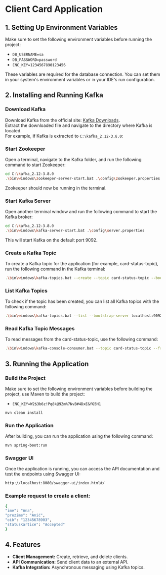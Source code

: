 # Client Card Application

## 1. Setting Up Environment Variables

Make sure to set the following environment variables before running the project:

- `DB_USERNAME=sa`
- `DB_PASSWORD=password`
- `ENC_KEY=1234567890123456`

These variables are required for the database connection. You can set them in your system's environment variables or in your IDE's run configuration.

## 2. Installing and Running Kafka

### Download Kafka

Download Kafka from the official site: [Kafka Downloads](https://kafka.apache.org/downloads).  
Extract the downloaded file and navigate to the directory where Kafka is located.  
For example, if Kafka is extracted to `C:\kafka_2.12-3.8.0`:

### Start Zookeeper

Open a terminal, navigate to the Kafka folder, and run the following command to start Zookeeper:

```bash
cd C:\kafka_2.12-3.8.0
.\bin\windows\zookeeper-server-start.bat .\config\zookeeper.properties
```

Zookeeper should now be running in the terminal.

### Start Kafka Server

Open another terminal window and run the following command to start the Kafka broker:

```bash
cd C:\kafka_2.12-3.8.0
.\bin\windows\kafka-server-start.bat .\config\server.properties
```

This will start Kafka on the default port 9092.

### Create a Kafka Topic

To create a Kafka topic for the application (for example, card-status-topic), run the following command in the Kafka terminal:

```bash
.\bin\windows\kafka-topics.bat --create --topic card-status-topic --bootstrap-server localhost:9092 --partitions 1 --replication-factor 1
```

### List Kafka Topics

To check if the topic has been created, you can list all Kafka topics with the following command:

```bash
.\bin\windows\kafka-topics.bat --list --bootstrap-server localhost:9092
```

### Read Kafka Topic Messages

To read messages from the card-status-topic, use the following command:

```bash
.\bin\windows\kafka-console-consumer.bat --topic card-status-topic --from-beginning --bootstrap-server localhost:9092
```

## 3. Running the Application

### Build the Project
Make sure to set the following environment variables before building the project,
use Maven to build the project:

- `ENC_KEY=W2$3b6z!Pq8k@9Zm%7NvB#4DxE&fG5H1`

```bash
mvn clean install
```

### Run the Application

After building, you can run the application using the following command:

```bash
mvn spring-boot:run
```

### Swagger UI

Once the application is running, you can access the API documentation and test the endpoints using Swagger UI:

```bash
http://localhost:8080/swagger-ui/index.html#/
```

### Example request to create a client:
```bash
{
"ime": "Ana",
"prezime": "Anić",
"oib": "12345678903",
"statusKartice": "Accepted"
}
```
## 4. Features

- **Client Management:** Create, retrieve, and delete clients.
- **API Communication:** Send client data to an external API.
- **Kafka Integration:** Asynchronous messaging using Kafka topics.


